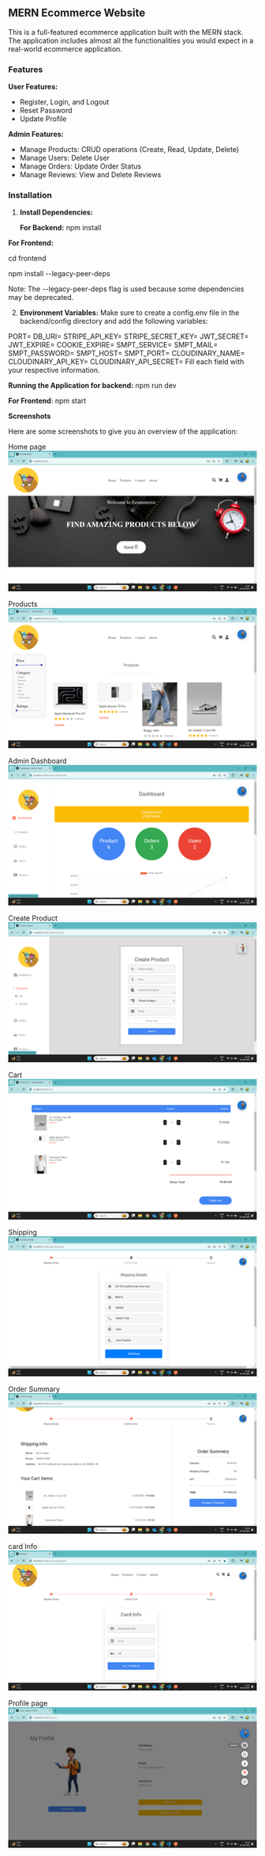 ## MERN Ecommerce Website
This is a full-featured ecommerce application built with the MERN stack. The application includes almost all the functionalities you would expect in a real-world ecommerce application.

### Features
**User Features:**
- Register, Login, and Logout
- Reset Password
- Update Profile

**Admin Features:**
- Manage Products: CRUD operations (Create, Read, Update, Delete)
- Manage Users: Delete User
- Manage Orders: Update Order Status
- Manage Reviews: View and Delete Reviews

### Installation
1. **Install Dependencies:**

   **For Backend:**
npm install

**For Frontend:**

cd frontend 

npm install --legacy-peer-deps

Note: The --legacy-peer-deps flag is used because some dependencies may be deprecated.

2. **Environment Variables:**
Make sure to create a config.env file in the backend/config directory and add the following variables:

PORT=
DB_URI=
STRIPE_API_KEY=
STRIPE_SECRET_KEY=
JWT_SECRET=
JWT_EXPIRE=
COOKIE_EXPIRE=
SMPT_SERVICE=
SMPT_MAIL=
SMPT_PASSWORD=
SMPT_HOST=
SMPT_PORT=
CLOUDINARY_NAME=
CLOUDINARY_API_KEY=
CLOUDINARY_API_SECRET=
Fill each field with your respective information.

**Running the Application for backend:**
npm run dev

**For Frontend**:
npm start

**Screenshots**

Here are some screenshots to give you an overview of the application:

Home page
![Screenshot1](<Screenshot (62).png>)

Products
![Screenshot2](<Screenshot (63).png>)

Admin Dashboard
![Screenshot7](<Screenshot (72).png>)

Create Product
![Screenshot6](<Screenshot (73).png>) 

Cart
![Screenshot5](<Screenshot (64).png>)

Shipping
![Screenshot4](<Screenshot (65).png>) 

Order Summary
![Screenshot3](<Screenshot (66).png>)

card Info
![Screenshot10](<Screenshot (67).png>)

Profile page
![Screenshot8](<Screenshot (71).png>) 
